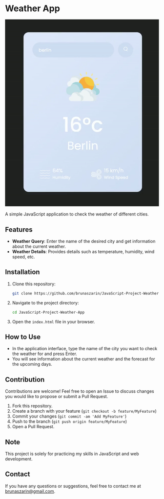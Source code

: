 # Weather App

![Weather App Demo](https://github.com/brunaszarin/JavaScript-Project-Weather-App/blob/main/demo.gif.gif)

A simple JavaScript application to check the weather of different cities.

## Features

- **Weather Query**: Enter the name of the desired city and get information about the current weather.
- **Weather Details**: Provides details such as temperature, humidity, wind speed, etc.

## Installation

1. Clone this repository:
   ```bash
   git clone https://github.com/brunaszarin/JavaScript-Project-Weather-App.git
   ```

2. Navigate to the project directory:
   ```bash
   cd JavaScript-Project-Weather-App
   ```

3. Open the `index.html` file in your browser.

## How to Use

- In the application interface, type the name of the city you want to check the weather for and press Enter.
- You will see information about the current weather and the forecast for the upcoming days.

## Contribution

Contributions are welcome! Feel free to open an Issue to discuss changes you would like to propose or submit a Pull Request.

1. Fork this repository.
2. Create a branch with your feature (`git checkout -b feature/MyFeature`)
3. Commit your changes (`git commit -am 'Add MyFeature'`)
4. Push to the branch (`git push origin feature/MyFeature`)
5. Open a Pull Request.

## Note

This project is solely for practicing my skills in JavaScript and web development. 
## Contact

If you have any questions or suggestions, feel free to contact me at [brunaszarin@gmail.com](mailto:brunaszarin@gmail.com).
